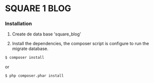 # SQUARE 1 BLOG

### Installation

1. Create de data base 'square_blog'

2. Install the dependencies, the composer script is configure to run the migrate database.

```sh
$ composer install
```

or

```sh
$ php composer.phar install
```
